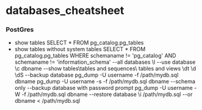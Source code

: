 # databases_cheatsheet

### PostGres

* show tables
 SELECT * FROM pg_catalog.pg_tables
* show tables without system tables
 SELECT * FROM pg_catalog.pg_tables WHERE schemaname != 'pg_catalog' AND schemaname != 'information_schema'
--all databases
	\l
--use database
	\c dbname
--show tables\tables and sequences\ tables and views
	\dt \d \dS
--backup database
	pg_dump -U username -f /path/mydb.sql dbname
	pg_dump -U username -s -f /path/mydb.sql dbname --schema only
--backup database with password prompt
	pg_dump -U username -W -f /path/mydb.sql dbname
--restore database
	\i /path/mydb.sql
	--or
	dbname < /path/mydb.sql
